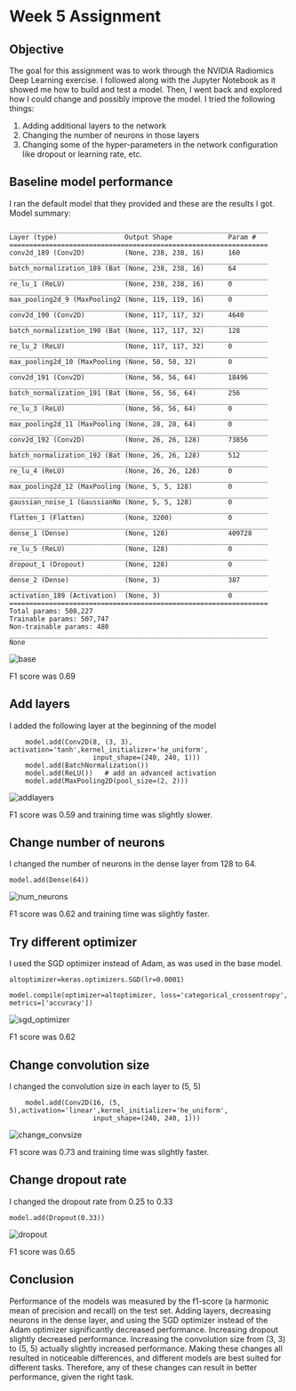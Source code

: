 # Week 5 Assignment

## Objective

The goal for this assignment was to work through the NVIDIA Radiomics Deep Learning exercise. I followed along with the Jupyter Notebook as it showed me how to build and test a model. Then, I went back and explored how I could change and possibly improve the model. I tried the following things: 
1. Adding additional layers to the network
2. Changing the number of neurons in those layers
3. Changing some of the hyper-parameters in the network configuration like dropout or learning rate, etc.

## Baseline model performance

I ran the default model that they provided and these are the results I got. Model summary:
```
_________________________________________________________________
Layer (type)                 Output Shape              Param #   
=================================================================
conv2d_189 (Conv2D)          (None, 238, 238, 16)      160       
_________________________________________________________________
batch_normalization_189 (Bat (None, 238, 238, 16)      64        
_________________________________________________________________
re_lu_1 (ReLU)               (None, 238, 238, 16)      0         
_________________________________________________________________
max_pooling2d_9 (MaxPooling2 (None, 119, 119, 16)      0         
_________________________________________________________________
conv2d_190 (Conv2D)          (None, 117, 117, 32)      4640      
_________________________________________________________________
batch_normalization_190 (Bat (None, 117, 117, 32)      128       
_________________________________________________________________
re_lu_2 (ReLU)               (None, 117, 117, 32)      0         
_________________________________________________________________
max_pooling2d_10 (MaxPooling (None, 58, 58, 32)        0         
_________________________________________________________________
conv2d_191 (Conv2D)          (None, 56, 56, 64)        18496     
_________________________________________________________________
batch_normalization_191 (Bat (None, 56, 56, 64)        256       
_________________________________________________________________
re_lu_3 (ReLU)               (None, 56, 56, 64)        0         
_________________________________________________________________
max_pooling2d_11 (MaxPooling (None, 28, 28, 64)        0         
_________________________________________________________________
conv2d_192 (Conv2D)          (None, 26, 26, 128)       73856     
_________________________________________________________________
batch_normalization_192 (Bat (None, 26, 26, 128)       512       
_________________________________________________________________
re_lu_4 (ReLU)               (None, 26, 26, 128)       0         
_________________________________________________________________
max_pooling2d_12 (MaxPooling (None, 5, 5, 128)         0         
_________________________________________________________________
gaussian_noise_1 (GaussianNo (None, 5, 5, 128)         0         
_________________________________________________________________
flatten_1 (Flatten)          (None, 3200)              0         
_________________________________________________________________
dense_1 (Dense)              (None, 128)               409728    
_________________________________________________________________
re_lu_5 (ReLU)               (None, 128)               0         
_________________________________________________________________
dropout_1 (Dropout)          (None, 128)               0         
_________________________________________________________________
dense_2 (Dense)              (None, 3)                 387       
_________________________________________________________________
activation_189 (Activation)  (None, 3)                 0         
=================================================================
Total params: 508,227
Trainable params: 507,747
Non-trainable params: 480
_________________________________________________________________
None
```

![base](https://user-images.githubusercontent.com/55260698/110213790-899a6a00-7e6f-11eb-9ad8-34678f8b260c.png)

F1 score was 0.69

## Add layers

I added the following layer at the beginning of the model
```
    model.add(Conv2D(8, (3, 3), activation='tanh',kernel_initializer='he_uniform', 
                     input_shape=(240, 240, 1)))
    model.add(BatchNormalization())
    model.add(ReLU())   # add an advanced activation
    model.add(MaxPooling2D(pool_size=(2, 2)))
```

![addlayers](https://user-images.githubusercontent.com/55260698/110213809-a3d44800-7e6f-11eb-9e01-33429a01ba8f.png)

F1 score was 0.59 and training time was slightly slower.

## Change number of neurons

I changed the number of neurons in the dense layer from 128 to 64.

```
model.add(Dense(64))
```

![num_neurons](https://user-images.githubusercontent.com/55260698/110213827-bbabcc00-7e6f-11eb-9a47-48fd032fad58.png)

F1 score was 0.62 and training time was slightly faster.

## Try different optimizer

I used the SGD optimizer instead of Adam, as was used in the base model.
```
altoptimizer=keras.optimizers.SGD(lr=0.0001)

model.compile(optimizer=altoptimizer, loss='categorical_crossentropy', metrics=['accuracy'])
```

![sgd_optimizer](https://user-images.githubusercontent.com/55260698/110213891-f7469600-7e6f-11eb-9bf8-80f000949463.png)

F1 score was 0.62

## Change convolution size

I changed the convolution size in each layer to (5, 5)
```
    model.add(Conv2D(16, (5, 5),activation='linear',kernel_initializer='he_uniform', 
                     input_shape=(240, 240, 1)))
```

![change_convsize](https://user-images.githubusercontent.com/55260698/110213900-04638500-7e70-11eb-84e9-a9aee49d2b52.png)

F1 score was 0.73 and training time was slightly faster.

## Change dropout rate

I changed the dropout rate from 0.25 to 0.33
```
model.add(Dropout(0.33))
```

![dropout](https://user-images.githubusercontent.com/55260698/110213919-1b09dc00-7e70-11eb-8e0f-8bee715d4e14.png)

F1 score was 0.65

## Conclusion

Performance of the models was measured by the f1-score (a harmonic mean of precision and recall) on the test set. Adding layers, decreasing neurons in the dense layer, and using the SGD optimizer instead of the Adam optimizer significantly decreased performance. Increasing dropout slightly decreased performance. Increasing the convolution size from (3, 3) to (5, 5) actually slightly increased performance. Making these changes all resulted in noticeable differences, and different models are best suited for different tasks. Therefore, any of these changes can result in better performance, given the right task.


